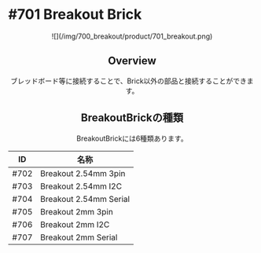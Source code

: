# #701 Breakout Brick

<center>![](/img/700_breakout/product/701_breakout.png)
<!--COLORME-->

## Overview
ブレッドボード等に接続することで、Brick以外の部品と接続することができます。

## BreakoutBrickの種類
BreakoutBrickには6種類あります。

|ID|名称|
|--|--|
|#702|Breakout 2.54mm 3pin|
|#703|Breakout 2.54mm I2C| 
|#704|Breakout 2.54mm Serial| 
|#705|Breakout 2mm 3pin|
|#706|Breakout 2mm I2C|
|#707|Breakout 2mm Serial|

